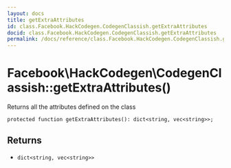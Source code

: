 ```yaml
---
layout: docs
title: getExtraAttributes
id: class.Facebook.HackCodegen.CodegenClassish.getExtraAttributes
docid: class.Facebook.HackCodegen.CodegenClassish.getExtraAttributes
permalink: /docs/reference/class.Facebook.HackCodegen.CodegenClassish.getExtraAttributes.md
---
```

# Facebook\\HackCodegen\\CodegenClassish::getExtraAttributes()




Returns all the attributes defined on the class




``` Hack
protected function getExtraAttributes(): dict<string, vec<string>>;
```




## Returns




- ` dict<string, vec<string>> `